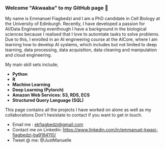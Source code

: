 ### Welcome "Akwaaba" to my GitHub page 👋

My name is Emmanuel Fiagbedzi and I am a PhD candidate in Cell Biology at the University of Edinburgh. Recently, I have developed a passion for AI/Data Engineering eventhough I have a background in the biological sciences because I realised that I love to automtate tasks to solve problems. Due to this, I enrolled in an AI engineering course at the AICore, where I am learning how to develop AI systems, which includes but not limited to deep learning, data processing, data acquisition, data cleaning and manipulation and cloud engineering.

My main skill sets include;
* **Python**
* **R**
* **Machine Learning**
* **Deep Learning (Pytorch)**
* **Amazon Web Services: S3, RDS, ECS**
* **Structured Query Language (SQL)**

This page contains all the projects I have worked on alone as well as my collaborations
Don't hesistate to contact if you want to get in touch.

* Email me : ekfiagbedzi@gmail.com
* Contact me on Linkedin: https://www.linkedin.com/in/emmanuel-kwasi-fiagbedzi-ba9184110/
* Tweet @ me: @JustManuelle
